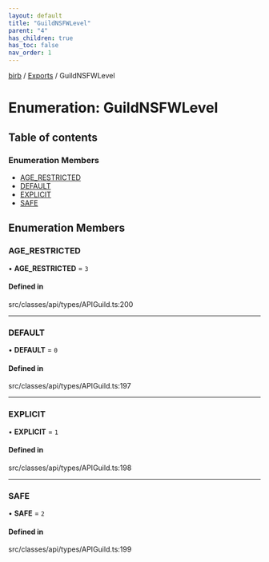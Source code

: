 ```yaml
---
layout: default
title: "GuildNSFWLevel"
parent: "4"
has_children: true
has_toc: false
nav_order: 1
---
```


[birb](../README.md) / [Exports](../modules.md) / GuildNSFWLevel

# Enumeration: GuildNSFWLevel

## Table of contents

### Enumeration Members

- [AGE\_RESTRICTED](index.md#age_restricted)
- [DEFAULT](index.md#default)
- [EXPLICIT](index.md#explicit)
- [SAFE](index.md#safe)

## Enumeration Members

### AGE\_RESTRICTED

• **AGE\_RESTRICTED** = ``3``

#### Defined in

src/classes/api/types/APIGuild.ts:200

___

### DEFAULT

• **DEFAULT** = ``0``

#### Defined in

src/classes/api/types/APIGuild.ts:197

___

### EXPLICIT

• **EXPLICIT** = ``1``

#### Defined in

src/classes/api/types/APIGuild.ts:198

___

### SAFE

• **SAFE** = ``2``

#### Defined in

src/classes/api/types/APIGuild.ts:199
